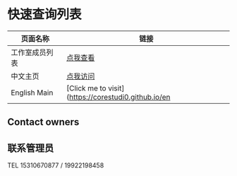 

# 快速查询列表

| 页面名称 | 链接 |
| -------- | ---- |
| 工作室成员列表 | [点我查看](/members) |
| 中文主页 | [点我访问](https://corestudi0.github.io) |
| English Main | [Click me to visit](https://corestudi0.github.io/en |

## Contact owners

## 联系管理员

TEL 15310670877 / 19922198458
